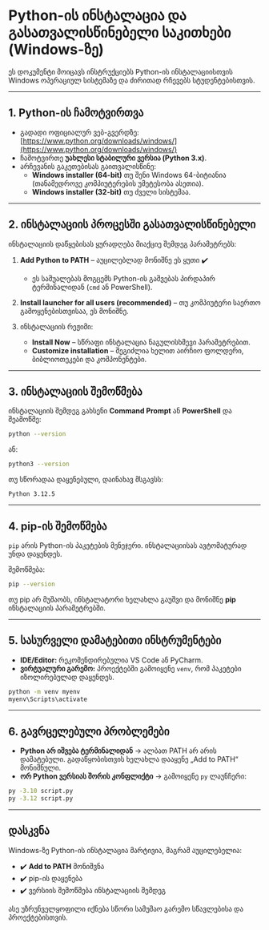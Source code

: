 # Python-ის ინსტალაცია და გასათვალისწინებელი საკითხები (Windows-ზე)

ეს დოკუმენტი მოიცავს ინსტრუქციებს Python-ის ინსტალაციისთვის Windows ოპერაციულ სისტემაზე და ძირითად რჩევებს სტუდენტებისთვის.

---

## 1. Python-ის ჩამოტვირთვა

- გადადი ოფიციალურ ვებ-გვერდზე: [https://www.python.org/downloads/windows/](https://www.python.org/downloads/windows/)  
- ჩამოტვირთე **უახლესი სტაბილური ვერსია (Python 3.x)**.  
- არჩევანის გაკეთებისას გაითვალისწინე:  
  - **Windows installer (64-bit)** თუ შენი Windows 64-ბიტიანია (თანამედროვე კომპიუტერების უმეტესობა ასეთია).  
  - **Windows installer (32-bit)** თუ ძველი სისტემაა.

---

## 2. ინსტალაციის პროცესში გასათვალისწინებელი

ინსტალაციის დაწყებისას ყურადღება მიაქციე შემდეგ პარამეტრებს:

1. **Add Python to PATH** – აუცილებლად მონიშნე ეს ყუთი ✔️  
   - ეს საშუალებას მოგცემს Python-ის გაშვებას პირდაპირ ტერმინალიდან (`cmd` ან PowerShell).

2. **Install launcher for all users (recommended)** – თუ კომპიუტერი საერთო გამოყენებისთვისაა, ეს მონიშნე.

3. ინსტალაციის რეჟიმი:  
   - **Install Now** – სწრაფი ინსტალაცია ნაგულისხმევი პარამეტრებით.  
   - **Customize installation** – შეგიძლია ხელით აირჩიო ფოლდერი, ბიბლიოთეკები და კომპონენტები.

---

## 3. ინსტალაციის შემოწმება

ინსტალაციის შემდეგ გახსენი **Command Prompt** ან **PowerShell** და შეამოწმე:

```bash
python --version
```

ან:

```bash
python3 --version
```

თუ სწორადაა დაყენებული, დაინახავ მსგავსს:
```
Python 3.12.5
```

---

## 4. pip-ის შემოწმება

`pip` არის Python-ის პაკეტების მენეჯერი. ინსტალაციისას ავტომატურად უნდა დაყენდეს.

შემოწმება:
```bash
pip --version
```

თუ pip არ მუშაობს, ინსტალატორი ხელახლა გაუშვი და მონიშნე **pip** ინსტალაციის პარამეტრებში.

---

## 5. სასურველი დამატებითი ინსტრუმენტები

- **IDE/Editor:** რეკომენდირებულია VS Code ან PyCharm.  
- **ვირტუალური გარემო:** პროექტებში გამოიყენე `venv`, რომ პაკეტები იზოლირებულად დაყენდეს.  

```bash
python -m venv myenv
myenv\Scripts\activate
```

---

## 6. გავრცელებული პრობლემები

- **Python არ იშვება ტერმინალიდან** → ალბათ PATH არ არის დამატებული. გადაწყობისთვის ხელახლა დააყენე „Add to PATH“ მონიშნული.  
- **ორ Python ვერსიას შორის კონფლიქტი** → გამოიყენე `py` ლაუნჩერი:
```bash
py -3.10 script.py
py -3.12 script.py
```

---

## დასკვნა

Windows-ზე Python-ის ინსტალაცია მარტივია, მაგრამ აუცილებელია:  
- ✔️ **Add to PATH** მონიშვნა  
- ✔️ pip-ის დაყენება  
- ✔️ ვერსიის შემოწმება ინსტალაციის შემდეგ  

ასე უზრუნველყოფილი იქნება სწორი სამუშაო გარემო სწავლებისა და პროექტებისთვის.
